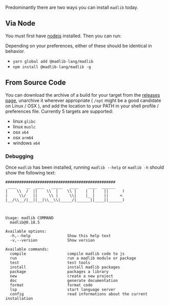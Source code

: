 Predominantly there are two ways you can install `madlib` today.

## Via Node

You must first have [nodejs](https://nodejs.org/) installed. Then you can run:

Depending on your preferences, either of these should be identical in behavior. 
- `yarn global add @madlib-lang/madlib`
- `npm install @madlib-lang/madlib -g`

## From Source Code

You can download the archive of a build for your target from the [releases page](https://github.com/madlib-lang/madlib/releases), unarchive it wherever appropriate ( `/opt` might be a good candidate on Linux / OSX ), and add the location to your PATH in your shell profile / preferences file. Currently 5 targets are supported:

- linux `glibc`
- linux `muslc`
- osx `x64`
- osx `arm64`
- windows `x64`

### Debugging

Once `madlib` has been installed, running `madlib --help` or `madlib -h` should show the following text:

```shell
################################################
 ____    __  ____   _____   ____    ____  ______
|    \\  /  ||    \\  |    \\ |    |  |    ||      )
|     \\/   ||     \\ |     \\|    |_ |    ||     <
|__/\\__/|__||__|\\__\\|_____/|______||____||______)



Usage: madlib COMMAND
  madlib@0.18.5

Available options:
  -h,--help                Show this help text
  -v,--version             Show version

Available commands:
  compile                  compile madlib code to js
  run                      run a madlib module or package
  test                     test tools
  install                  install madlib packages
  package                  packages a library
  new                      create a new project
  doc                      generate documentation
  format                   format code
  lsp                      start language server
  config                   read informations about the current installation
```
